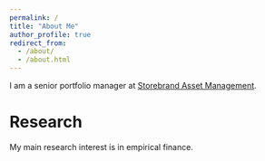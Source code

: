 ```yaml
---
permalink: /
title: "About Me"
author_profile: true
redirect_from: 
  - /about/
  - /about.html
---
```


I am a senior portfolio manager at [Storebrand Asset Management](https://www.storebrand.com/sam/international/asset-management/).

Research
======
My main research interest is in empirical finance.
